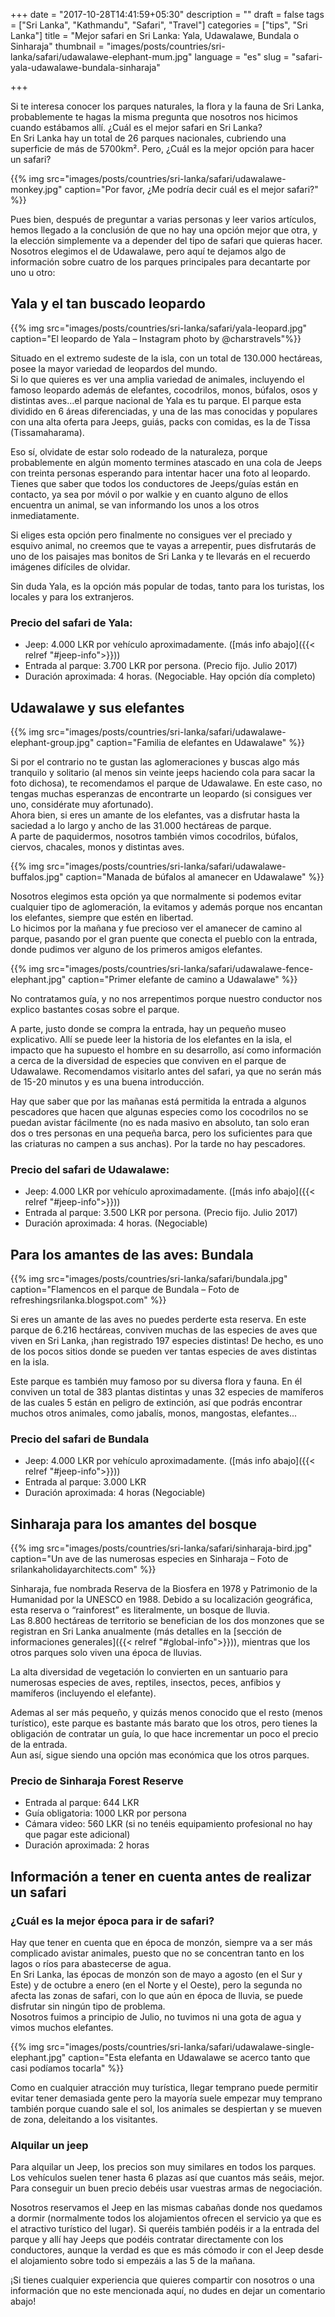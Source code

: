 +++
date = "2017-10-28T14:41:59+05:30"
description = ""
draft = false
tags = ["Sri Lanka", "Kathmandu", "Safari", "Travel"]
categories = ["tips", "Sri Lanka"]
title = "Mejor safari en Sri Lanka: Yala, Udawalawe, Bundala o Sinharaja"
thumbnail = "images/posts/countries/sri-lanka/safari/udawalawe-elephant-mum.jpg"
language = "es"
slug = "safari-yala-udawalawe-bundala-sinharaja"

+++

Si te interesa conocer los parques naturales, la flora y la fauna de Sri Lanka, probablemente te hagas la misma pregunta que nosotros nos hicimos cuando estábamos allí. ¿Cuál es el mejor safari en Sri Lanka?</br>
En Sri Lanka hay un total de 26 parques nacionales, cubriendo una superficie de más de 5700km². Pero, ¿Cuál es la mejor opción para hacer un safari?

{{% img src="images/posts/countries/sri-lanka/safari/udawalawe-monkey.jpg" caption="Por favor, ¿Me podría decir cuál es el mejor safari?" %}}

Pues bien, después de preguntar a varias personas y leer varios artículos, hemos llegado a la conclusión de que no hay una opción mejor que otra, y la elección simplemente va a depender del tipo de safari que quieras hacer.</br>
Nosotros elegimos el de Udawalawe, pero aquí te dejamos algo de información sobre cuatro de los parques principales para decantarte por uno u otro:


## Yala y el tan buscado leopardo

{{% img src="images/posts/countries/sri-lanka/safari/yala-leopard.jpg" caption="El leopardo de Yala – Instagram photo by @charstravels"%}}

Situado  en el extremo sudeste de la isla, con un total de 130.000 hectáreas, posee la mayor variedad de leopardos del mundo. </br>
Si lo que quieres es ver una amplia variedad de animales, incluyendo el famoso leopardo además de elefantes, cocodrilos, monos, búfalos, osos y distintas aves…el parque nacional de Yala es tu parque. 
El parque esta dividido en 6 áreas diferenciadas, y una de las mas conocidas y populares con una alta oferta para Jeeps, guiás, packs con comidas, es la de Tissa (Tissamaharama).
 
Eso sí, olvidate de estar solo rodeado de la naturaleza, porque probablemente en algún momento termines atascado en una cola de Jeeps con treinta personas esperando para intentar hacer una foto al leopardo. Tienes que saber que todos los conductores de Jeeps/guías están en contacto, ya sea por móvil o por walkie y en cuanto alguno de ellos encuentra un animal, se van informando los unos a los otros inmediatamente.

Si eliges esta opción pero finalmente no consigues ver el preciado y esquivo animal, no creemos que te vayas a arrepentir, pues disfrutarás de uno de los paisajes mas bonitos de Sri Lanka y te llevarás en el recuerdo imágenes difíciles de olvidar.

Sin duda Yala, es la opción más popular de todas, tanto para los turistas, los locales y para los extranjeros.

### Precio del safari de Yala: 
* Jeep: 4.000 LKR por vehículo aproximadamente. ([más info abajo]({{< relref "#jeep-info">}}))
* Entrada al parque: 3.700 LKR por persona. (Precio fijo. Julio 2017)
* Duración aproximada: 4 horas. (Negociable. Hay opción día completo)


## Udawalawe y sus elefantes
{{% img src="images/posts/countries/sri-lanka/safari/udawalawe-elephant-group.jpg" caption="Familia de elefantes en Udawalawe" %}}

Si por el contrario no te gustan las aglomeraciones y buscas algo más tranquilo y solitario (al menos sin veinte jeeps haciendo cola para sacar la foto dichosa), te recomendamos el parque de Udawalawe. 
En este caso, no tengas muchas esperanzas de encontrarte un leopardo (si consigues ver uno, considérate muy afortunado).</br>
Ahora bien, si eres un amante de los elefantes, vas a disfrutar hasta la saciedad a lo largo y ancho de las 31.000 hectáreas de parque. </br>
A parte de paquidermos, nosotros también vimos cocodrilos, búfalos, ciervos, chacales, monos y distintas aves.

{{% img src="images/posts/countries/sri-lanka/safari/udawalawe-buffalos.jpg" caption="Manada de búfalos al amanecer en Udawalawe" %}}

Nosotros elegimos esta opción ya que normalmente si podemos evitar cualquier tipo de aglomeración, la evitamos y además porque nos encantan los elefantes, siempre que estén en libertad. </br>
Lo hicimos por la mañana y fue precioso ver el amanecer de camino al parque, pasando por el gran puente que conecta el pueblo con la entrada, donde pudimos ver alguno de los primeros amigos elefantes. 

{{% img src="images/posts/countries/sri-lanka/safari/udawalawe-fence-elephant.jpg" caption="Primer elefante de camino a Udawalawe" %}}

No contratamos guía, y no nos arrepentimos porque nuestro conductor nos explico bastantes cosas sobre el parque.

A parte, justo donde se compra la entrada, hay un pequeño museo explicativo. Allí se puede leer la historia de los elefantes en la isla, el impacto que ha supuesto el hombre en su desarrollo, así como información a cerca de la diversidad de especies que conviven en el parque de Udawalawe. Recomendamos visitarlo antes del safari, ya que no serán más de 15-20 minutos y es una buena introducción. 

Hay que saber que por las mañanas está permitida la entrada a algunos pescadores que hacen que algunas especies como los cocodrilos no se puedan avistar fácilmente (no es nada masivo en absoluto, tan solo eran dos o tres personas en una pequeña barca, pero los suficientes para que las criaturas no campen a sus anchas). Por la tarde no hay pescadores.

### Precio del safari de Udawalawe:
* Jeep: 4.000 LKR por vehículo aproximadamente. ([más info abajo]({{< relref "#jeep-info">}}))
* Entrada al parque: 3.500 LKR por persona. (Precio fijo. Julio 2017)
* Duración aproximada: 4 horas. (Negociable)

## Para los amantes de las aves: Bundala

{{% img src="images/posts/countries/sri-lanka/safari/bundala.jpg" caption="Flamencos en el parque de Bundala – Foto de refreshingsrilanka.blogspot.com" %}}

Si eres un amante de las aves no puedes perderte esta reserva. En este parque de 6.216 hectáreas, conviven muchas de las especies de aves que viven en Sri Lanka, ¡han registrado 197 especies distintas! De hecho, es uno de los pocos sitios donde se pueden ver tantas especies de aves distintas en la isla.

Este parque es también muy famoso por su diversa flora y fauna. En él conviven un total de 383 plantas distintas y unas 32 especies de mamíferos de las cuales 5 están en peligro de extinción, así que podrás encontrar muchos otros animales, como jabalís, monos, mangostas, elefantes...

### Precio del safari de Bundala
* Jeep: 4.000 LKR por vehículo aproximadamente. ([más info abajo]({{< relref "#jeep-info">}}))
* Entrada al parque: 3.000 LKR
* Duración aproximada: 4 horas  (Negociable)


## Sinharaja para los amantes del bosque

{{% img src="images/posts/countries/sri-lanka/safari/sinharaja-bird.jpg" caption="Un ave de las numerosas especies en Sinharaja – Foto de srilankaholidayarchitects.com" %}}

Sinharaja, fue nombrada Reserva de la Biosfera en 1978 y Patrimonio de la Humanidad por la UNESCO en 1988. Debido a su localización geográfica, esta reserva o “rainforest” es literalmente, un bosque de lluvia. </br>
Las 8.800 hectáreas de territorio se benefician de los dos monzones que se registran en Sri Lanka anualmente (más detalles en la [sección de informaciones generales]({{< relref "#global-info">}})), mientras que los otros parques solo viven una época de lluvias.

La alta diversidad de vegetación lo convierten en un santuario para numerosas especies de aves, reptiles, insectos, peces, anfibios y mamíferos (incluyendo el elefante).  

Ademas al ser más pequeño, y quizás menos conocido que el resto (menos turístico), este parque es bastante más barato que los otros, pero tienes la obligación de contratar un guía, lo que hace incrementar un poco el precio de la entrada. </br>
Aun así, sigue siendo una opción mas económica que los otros parques.

### Precio de Sinharaja Forest Reserve
 
* Entrada al parque: 644 LKR
* Guía obligatoria: 1000 LKR por persona
* Cámara video: 560 LKR (si no tenéis equipamiento profesional no hay que pagar este adicional)
* Duración aproximada: 2 horas 

## <a name="global-info" class="anchor"></a> Información a tener en cuenta antes de realizar un safari

### ¿Cuál es la mejor época para ir de safari?

Hay que tener en cuenta que en época de monzón, siempre va a ser más complicado avistar animales, puesto que no se concentran tanto en los lagos o ríos para abastecerse de agua. </br>
En Sri Lanka, las épocas de monzón son de mayo a agosto (en el Sur y Este) y de octubre a enero (en el Norte y el Oeste), pero la segunda no afecta las zonas de safari, con lo que aún en época de lluvia, se puede disfrutar sin ningún tipo de problema. </br>
Nosotros fuimos a principio de Julio, no tuvimos ni una gota de agua y vimos muchos elefantes.

{{% img src="images/posts/countries/sri-lanka/safari/udawalawe-single-elephant.jpg" caption="Esta elefanta en Udawalawe se acerco tanto que casi podíamos tocarla" %}}

Como en cualquier atracción muy turística, llegar temprano puede permitir evitar tener demasiada gente pero la mayoría suele empezar muy temprano también porque cuando sale el sol, los animales se despiertan y se mueven de zona, deleitando a los visitantes.

### <a name="jeep-info" class="anchor"></a>Alquilar un jeep

Para alquilar un Jeep, los precios son muy similares en todos los parques. Los vehículos suelen tener hasta 6 plazas así que cuantos más seáis, mejor. Para conseguir un buen precio debéis usar vuestras armas de negociación.

Nosotros reservamos el Jeep en las mismas cabañas donde nos quedamos a dormir (normalmente todos los alojamientos ofrecen el servicio ya que es el atractivo turístico del lugar). Si queréis también podéis ir a la entrada del parque y allí hay Jeeps que podéis contratar directamente con los conductores, aunque la verdad es que es más cómodo ir con el Jeep desde el alojamiento sobre todo si empezáis a las 5 de la mañana.

¡Si tienes cualquier experiencia que quieres compartir con nosotros o una información que no este mencionada aquí, no dudes en dejar un comentario abajo!